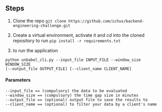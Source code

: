 ## Steps
1. Clone the repo
    ```git clone https://github.com/ichux/backend-engineering-challenge.git```

2. Create a virtual environment, activate it and *cd* into the cloned repository to run
    ```pip install -r requirements.txt```

3. to run the application
```console
python unbabel_cli.py --input_file INPUT_FILE --window_size WINDOW_SIZE
[--output_file OUTPUT_FILE] [--client_name CLIENT_NAME]
```

#### Parameters
```
--input_file == (compulsory) the data to be evaluated
--window_size == (compulsory) the time gap size in minutes
--output_file == (optional) output file to save the results to
--client_name == (optional) to filter your data by a client's name
```